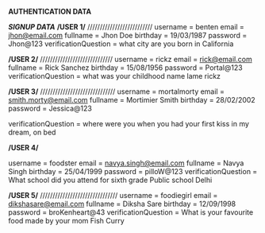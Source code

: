 
**AUTHENTICATION DATA**


***SIGNUP DATA***
**/USER 1/**
//////////////////////////
username = benten
email = jhon@email.com
fullname = Jhon Doe
birthday = 19/03/1987
password = Jhon@123
verificationQuestion =
                what city are you born in
                California



**/USER 2/**
/////////////////////////////
username = rickz
email = rick@email.com
fullname = Rick Sanchez
birthday = 15/08/1956
password = Portal@123
verificationQuestion =
                what was your childhood name
                lame rickz


**/USER 3/**
//////////////////////////////
username = mortalmorty
email = smith.morty@email.com
fullname = Mortimier Smith
birthday = 28/02/2002
password = Jessica@123

verificationQuestion =
                where were you when you had your first kiss
                in my dream, on bed



**/USER 4/**

username = foodster
email = navya.singh@email.com
fullname = Navya Singh
birthday = 25/04/1999
password = pilloW@123
verificationQuestion =
               What school did you attend for sixth grade
                Public school Delhi



**/USER 5/**
///////////////////////////////
username = foodiegirl
email = dikshasare@email.com
fullname = Diksha Sare
birthday = 12/09/1998
password = broKenheart@43
verificationQuestion =
               What is your favourite food made by your mom
                Fish Curry

        